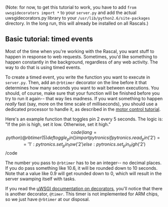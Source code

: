 (Note: for now, to get this tutorial to work, you have to add <code>from uwsgidecorators import *</code> to your <code>server.py</code> and add the actual uwsgidecorators.py library to your <code>/usr/lib/python2.6/site-packages</code> directory. In the long run, this will already be installed on all Rascals.)

## Basic tutorial: timed events ##

Most of the time when you're working with the Rascal, you want stuff to happen in response to web requests. Sometimes, you'd like something to happen constantly in the background, regardless of any web activity. The way to do that is using timed events.

To create a timed event, you write the function you want to execute in <code>server.py</code>. Then, add an <code>@rbtimer</code> decorator on the line before it that determines how many seconds you want to wait between executions. You should, of course, make sure that your function will be finished before you try to run it again-- that way lies madness. If you want something to happen *really* fast (say, more on the time scale of milliseconds), you should use a dedicated processor to handle it, as described in the [motor control tutorial][2].

Here's an example function that toggles pin 2 every 5 seconds. The logic is: "If the pin is high, set it low. Otherwise, set it high." 
$$code(lang=python)
@rbtimer(5)
def toggle_pin()
import pytronics
if pytronics.read_pin('2') == '1':
    pytronics.set_pin_low('2')
else:
    pytronics.set_pin_high('2')
$$/code

The number you pass to <code>@rbtimer</code> has to be an integer-- no decimal places. If you do pass something like 10.6, it will be rounded down to 10 seconds. Note that a value like 0.9 will get rounded down to 0, which will result in the server swamping itself with tasks.

If you read the [uWSGI documentation on decorators][1], you'll notice that there is another decorator, <code>@timer</code>. This timer is not implemented for ARM chips, so we just have <code>@rbtimer</code> at our disposal.

[1]: http://projects.unbit.it/uwsgi/wiki/Decorators
[2]: /docs/basic-tutorial-controlling-motors.html
